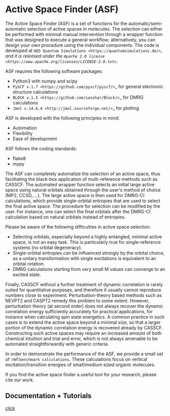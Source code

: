 ﻿# Active Space Finder (ASF)
The Active Space Finder (ASF) is a set of functions for the automatic/semi-automatic
selection of active spaces in molecules. The selection can either be performed with minimal manual intervention
through a wrapper function that was designed to execute a general workflow;
alternatively, you can design your own procedure using the individual components.
The code is developed at `HQS Quantum Simulations <https://quantumsimulations.de/>`_,
and it is released under the `Apache 2.0 license <https://www.apache.org/licenses/LICENSE-2.0.txt>`_.

ASF requires the following software packages:

- Python3 with numpy and scipy
- `PySCF v.1.7 <https://github.com/pyscf/pyscf/>`_ for general electronic structure calculations
- `BLOCK v.1.5 <https://github.com/sanshar/Block/>`_ for DMRG calculations
- `Jmol v.14.6.4 <http://jmol.sourceforge.net/>`_ for plotting

ASF is developed with the following principles in mind:

- Automation
- Flexibility
- Ease of development

ASF follows the coding standards:

- flake8
- mypy

The ASF can completely automatize the selection of an active space, thus facilitating the black-box application
of multi-reference methods such as CASSCF. The automated
wrapper function selects an initial large active space using natural orbitals
obtained through the user's method of choice (MP2, CCSD, ...). The large active space is then used for DMRG-CI
calculations, which provide single-orbital entropies that are used to select the final active space.
The procedure for selection can be modified by the user. For instance, one
can select the final orbitals after the DMRG-CI calculation based on natural orbitals
instead of entropies.

Please be aware of the following difficulties in active space selection:

- Selecting orbitals, especially beyond a highly entangled, minimal active space, is not an easy task.
  This is particularly true for single-reference systems (no orbital degeneracy).
- Single-orbital entropies can be influenced strongly by the orbital choice,
  as a unitary transformation with single excitations is equivalent to an orbital rotation.
- DMRG calculations starting from very small M values can converge to an excited state.


Finally, CASSCF without a further treatment of dynamic correlation is rarely suited for quantitative purposes,
and therefore it usually cannot reproduce numbers close to experiment. Perturbation-theory based methods such as NEVPT2 and CASPT2 remedy this problem
to some extent. However, perturbation theory (at second order) does not always recover the dynamic correlation energy
sufficiently accurately for practical applications, for instance when calculating
spin state energetics. A common practice in such cases is to extend the active space beyond a minimal size,
so that a larger portion of the dynamic correlation energy is recovered already by CASSCF. Constructing such active spaces may require an
increased amount of both chemical intuition and trial and error, which is not always amenable to be automated straightforwardly with generic criteria.

In order to demonstrate the performance of the ASF, we provide a small set of :ref:`benchmark calculations`.
These calculations focus on vertical excitation/transition energies of small/medium sized organic molecules.

If you find the active space finder a useful tool for your research, please cite our work.

Documentation + Tutorials
--------------------------

[*click*](https://ActiveSpaceFinder.readthedocs.io/en/latest/)
